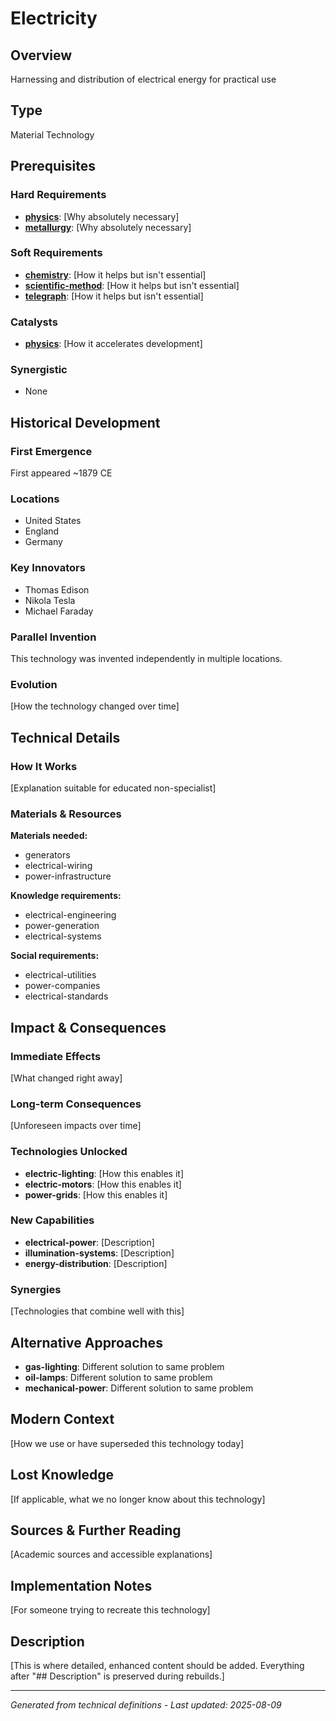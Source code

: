 # Electricity

## Overview
Harnessing and distribution of electrical energy for practical use

## Type
Material Technology

## Prerequisites

### Hard Requirements
- **[physics](../physics/README.md)**: [Why absolutely necessary]
- **[metallurgy](../metallurgy/README.md)**: [Why absolutely necessary]

### Soft Requirements
- **[chemistry](../chemistry/README.md)**: [How it helps but isn't essential]
- **[scientific-method](../scientific-method/README.md)**: [How it helps but isn't essential]
- **[telegraph](../telegraph/README.md)**: [How it helps but isn't essential]

### Catalysts
- **[physics](../physics/README.md)**: [How it accelerates development]

### Synergistic
- None

## Historical Development

### First Emergence
First appeared ~1879 CE

### Locations
- United States
- England
- Germany

### Key Innovators
- Thomas Edison
- Nikola Tesla
- Michael Faraday

### Parallel Invention
This technology was invented independently in multiple locations.

### Evolution
[How the technology changed over time]

## Technical Details

### How It Works
[Explanation suitable for educated non-specialist]

### Materials & Resources
**Materials needed:**
- generators
- electrical-wiring
- power-infrastructure


**Knowledge requirements:**
- electrical-engineering
- power-generation
- electrical-systems


**Social requirements:**
- electrical-utilities
- power-companies
- electrical-standards

## Impact & Consequences

### Immediate Effects
[What changed right away]

### Long-term Consequences
[Unforeseen impacts over time]

### Technologies Unlocked
- **electric-lighting**: [How this enables it]
- **electric-motors**: [How this enables it]
- **power-grids**: [How this enables it]

### New Capabilities
- **electrical-power**: [Description]
- **illumination-systems**: [Description]
- **energy-distribution**: [Description]

### Synergies
[Technologies that combine well with this]

## Alternative Approaches
- **gas-lighting**: Different solution to same problem
- **oil-lamps**: Different solution to same problem
- **mechanical-power**: Different solution to same problem

## Modern Context
[How we use or have superseded this technology today]

## Lost Knowledge
[If applicable, what we no longer know about this technology]

## Sources & Further Reading
[Academic sources and accessible explanations]

## Implementation Notes
[For someone trying to recreate this technology]

## Description





[This is where detailed, enhanced content should be added. Everything after "## Description" is preserved during rebuilds.]

---
*Generated from technical definitions - Last updated: 2025-08-09*
